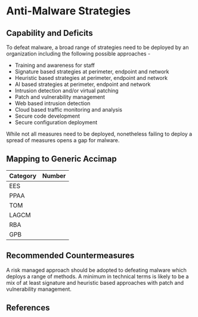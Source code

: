 # Anti-Malware Strategies

## Capability and Deficits

To defeat malware, a broad range of strategies need to be deployed by an organization including the following possible approaches -

- Training and awareness for staff
- Signature based strategies at perimeter, endpoint and network
- Heuristic based strategies at perimeter, endpoint and network
- AI based strategies at perimeter, endpoint and network
- Intrusion detection and/or virtual patching
- Patch and vulnerability management
- Web based intrusion detection
- Cloud based traffic monitoring and analysis
- Secure code development
- Secure configuration deployment

While not all measures need to be deployed, nonetheless failing to deploy a spread of measures opens a gap for malware.


## Mapping to Generic Accimap

|Category | Number |
| --- | --- |
|EES     |      |
|PPAA  | |
|TOM   ||
|LAGCM ||
|RBA   ||
|GPB   ||

## Recommended Countermeasures

A risk managed approach should be adopted to defeating malware which deploys a range of methods.  A minimum in technical terms is likely to be a mix of at least signature and 
heuristic based approaches with patch and vulnerability management.

## References
